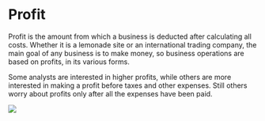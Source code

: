 # Profit
Profit is the amount from which a business is deducted after calculating all costs. Whether it is a lemonade site or an international trading company, the main goal of any business is to make money, so business operations are based on profits, in its various forms.

Some analysts are interested in higher profits, while others are more interested in making a profit before taxes and other expenses. Still others worry about profits only after all the expenses have been paid.

<img src="https://i.postimg.cc/CMnjDf6B/Pngtree-online-trading-on-smartphone-concept-6847829.png" />
<!-- <img src="https://i.postimg.cc/CMnjDf6B/Pngtree-online-trading-on-smartphone-concept-6847829.png" width="100" height="100" /> -->